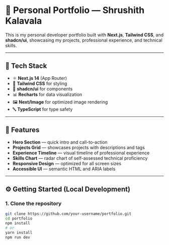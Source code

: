 # 🚀 Personal Portfolio — Shrushith Kalavala

This is my personal developer portfolio built with **Next.js**, **Tailwind CSS**, and **shadcn/ui**, showcasing my projects, professional experience, and technical skills.

---

## 🧠 Tech Stack

- ⚛️ **Next.js 14** (App Router)
- 💅 **Tailwind CSS** for styling
- 🧩 **shadcn/ui** for components
- 📊 **Recharts** for data visualization
- 🖼️ **Next/Image** for optimized image rendering
- 🔤 **TypeScript** for type safety

---

## 🧩 Features

- **Hero Section** — quick intro and call-to-action  
- **Projects Grid** — showcases projects with descriptions and tags  
- **Experience Timeline** — visual timeline of professional experience  
- **Skills Chart** — radar chart of self-assessed technical proficiency  
- **Responsive Design** — optimized for all screen sizes  
- **Accessible UI** — semantic HTML and ARIA labels  

---

## ⚙️ Getting Started (Local Development)

### 1. Clone the repository
```bash
git clone https://github.com/your-username/portfolio.git
cd portfolio
npm install
# or
yarn install
npm run dev
